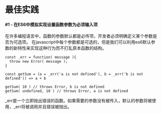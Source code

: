 # 最佳实践

#### #1 - 在ES6中模拟实现设置函数参数为必须输入项

在许多编程语言中，函数的参数默认都是必传项，开发者必须明确定义某个参数是否为可选项。 在javascript中每个参数都是可选的，但是我们可以利用es6默认参数的新特性来实现这种行为而不打乱原本函数的结构。

``` 
const _err = function( message ){
  throw new Error( message );
}

const getSum = (a = _err('a is not defined'), b = _err('b is not defined')) => a + b

getSum( 10 ) // throws Error, b is not defined
getSum( undefined, 10 ) // throws Error, a is not defined
```

_err是一个立即抛出错误的函数。如果需要的参数没有被传入，默认的参数将被使用，_err将被调用并且错误被抛出。


